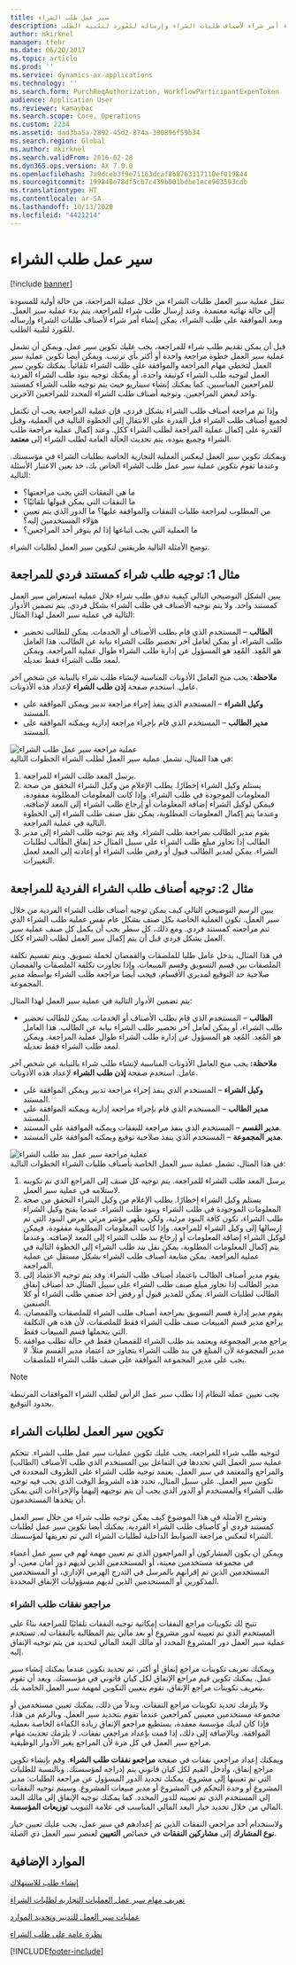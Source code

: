 ```yaml
---
title: سير عمل طلب الشراء
description: تنقل عملية سير العمل طلبات الشراء من خلال عملية المراجعة، من حالة أولية للمسودة إلى حالة نهائية معتمدة. وعند إرسال طلب شراء للمراجعة، يتم بدء عملية سير العمل. وبعد الموافقة على طلب الشراء، يمكن إنشاء أمر شراء لأصناف طلبات الشراء وإرساله للمُورد لتلبية الطلب.
author: mkirknel
manager: tfehr
ms.date: 06/20/2017
ms.topic: article
ms.prod: ''
ms.service: dynamics-ax-applications
ms.technology: ''
ms.search.form: PurchReqAuthorization, WorkflowParticipantExpenToken
audience: Application User
ms.reviewer: kamaybac
ms.search.scope: Core, Operations
ms.custom: 2234
ms.assetid: dad3ba5a-2892-45d2-874a-300896f59b34
ms.search.region: Global
ms.author: mkirknel
ms.search.validFrom: 2016-02-28
ms.dyn365.ops.version: AX 7.0.0
ms.openlocfilehash: 7a9dceb3f9e71163dcaf8b8763317110ef019844
ms.sourcegitcommit: 199848e78df5cb7c439b001bdbe1ece963593cdb
ms.translationtype: HT
ms.contentlocale: ar-SA
ms.lasthandoff: 10/13/2020
ms.locfileid: "4421214"
---
```

# <a name="purchase-requisition-workflow"></a>سير عمل طلب الشراء

[!include [banner](../includes/banner.md)]

تنقل عملية سير العمل طلبات الشراء من خلال عملية المراجعة، من حالة أولية للمسودة إلى حالة نهائية معتمدة. وعند إرسال طلب شراء للمراجعة، يتم بدء عملية سير العمل. وبعد الموافقة على طلب الشراء، يمكن إنشاء أمر شراء لأصناف طلبات الشراء وإرساله للمُورد لتلبية الطلب.

قبل أن يمكن تقديم طلب شراء للمراجعة، يجب عليك تكوين سير عمل. ويمكن أن تشمل عملية سير العمل خطوة مراجعة واحدة أو أكثر بأي ترتيب. ويمكن أيضا تكوين عملية سير العمل لتخطي مهام المراجعة والموافقة على طلب الشراء تلقائياً. يمكنك تكوين سير العمل لتوجيه طلب الشراء كوثيقة واحدة، أو يمكنك توجيه بنود طلب الشراء الفردية للمراجعين المناسبين. كما يمكنك إنشاء سيناريو حيث يتم توجيه طلب الشراء كمستند واحد لبعض المراجعين، وتوجيه أصناف طلب الشراء المحدد للمراجعين الآخرين.  

وإذا تم مراجعة أصناف طلب الشراء بشكل فردي، فإن عملية المراجعة يجب أن تكتمل لجميع أصناف طلب الشراء قبل القدرة على الانتقال إلى الخطوة التالية في العملية، وقبل القدرة على إكمال عملية المراجعة لطلب الشراء ككل. وعند إكمال عملية مراجعة طلب الشراء وجميع بنوده، يتم تحديث الحالة العامة لطلب الشراء إلى **معتمد**.  

ويمكنك تكوين سير العمل ليعكس العملية التجارية الخاصة بطلبات الشراء في مؤسستك. وعندما تقوم بتكوين عملية سير عمل طلب الشراء الخاص بك، خذ بعين الاعتبار الأسئلة التالية:

-   ما هي النفقات التي يجب مراجعتها؟
-   ما النفقات التي يمكن قبولها تلقائيًا؟
-   من المطلوب لمراجعة طلبات النفقات والموافقة عليها؟ ما الدور الذي يتم تعيين هؤلاء المستخدمين إليه؟
-   ما العملية التي يجب اتباعها إذا لم يتوفر أحد المراجعين؟

توضح الأمثلة التالية طريقتين لتكوين سير العمل لطلبات الشراء.

## <a name="example-1-route-a-purchase-requisition-as-a-single-document-for-review"></a>مثال 1: توجيه طلب شراء كمستند فردي للمراجعة
يبين الشكل التوضيحي التالي كيفية تدفق طلب شراء خلال عملية استعراض سير العمل كمستند واحد. ولا يتم توجيه الأصناف في طلب الشراء بشكل فردي. يتم تضمين الأدوار التالية في عملية سير العمل لهذا المثال:

-   **الطالب** – المستخدم الذي قام بطلب الأصناف أو الخدمات. يمكن للطالب تحضير طلب الشراء، أو يمكن لعامل آخر تحضير طلب الشراء نيابة عن الطالب. هذا العامل هو المُعِد. المُعِد هو المسؤول عن إدارة طلب الشراء طوال عملية المراجعة. ويمكن لمعد طلب الشراء فقط تعديله.

**ملاحظة:** يجب منح العامل الأذونات المناسبة لإنشاء طلب شراء بالنيابة عن شخص آخر عامل. استخدم صفحة **إذن طلب الشراء** لإعداد هذه الأذونات.

-   **وكيل الشراء** – المستخدم الذي ينفذ إجراء مراجعة تدبير ويمكن الموافقة على المستند.
-   **مدير الطالب** – المستخدم الذي قام بإجراء مراجعة إدارية ويمكنه الموافقة على المستند.

![عملية مراجعة سير عمل طلب الشراء](./media/purchreqworkflowoverview_submission.gif)  
في هذا المثال، تشمل عملية سير العمل لطلب الشراء الخطوات التالية:

1.  يرسل المعد طلب الشراء للمراجعة.
2.  يستلم وكيل الشراء إخطارًا. يطلب الإعلام من وكيل الشراء التحقق من صحة المعلومات الموجودة في طلب الشراء. وإذا كانت المعلومات المطلوبة مفقودة، فيمكن لوكيل الشراء إضافة المعلومات أو إرجاع طلب الشراء إلى المعد لإضافته. وعندما يتم إكمال المعلومات المطلوبة، يمكن نقل صنف طلب الشراء إلى الخطوة التالية في عملية المراجعة.
3.  يقوم مدير الطالب بمراجعة طلب الشراء. وقد يتم توجيه طلب الشراء إلى مدير الطالب إذا تجاوز مبلغ طلب الشراء على سبيل المثال حد إنفاق الطالب لطلبات الشراء. يمكن لمدير الطالب قبول أو رفض طلب الشراء أو إعادته إلى المعد لعمل التغييرات.

## <a name="example-2-route-the-individual-purchase-requisition-lines-for-review"></a>مثال 2: توجيه أصناف طلب الشراء الفردية للمراجعة
يبين الرسم التوضيحي التالي كيف يمكن توجيه أصناف طلب الشراء الفردية من خلال سير العمل. تكون العملية الخاصة بكل صنف بشكل عام نفس عملية طلب الشراء الذي تتم مراجعته كمستند فردي. ومع ذلك، كل سطر يجب أن يكمل كل صنف عملية سير العمل بشكل فردي قبل أن يتم إكمال سير العمل لطلب الشراء ككل.  

في هذا المثال، يدخل عامل طلبا للملصقات والقمصان لحملة تسويق. ويتم تقسيم تكلفة الملصقات بين قسم التسويق وقسم المبيعات. وإذا تجاوزت تكلفة الملصقات والقمصان صلاحية حد التوقيع لمديري الأقسام، فيجب أيضا مراجعة طلب الشراء بواسطة مدير المجموعة.  

يتم تضمين الأدوار التالية في عملية سير العمل لهذا المثال:

-   **الطالب** – المستخدم الذي قام بطلب الأصناف أو الخدمات. يمكن للطالب تحضير طلب الشراء، أو يمكن لعامل آخر تحضير طلب الشراء نيابة عن الطالب. هذا العامل هو المُعِد. المُعِد هو المسؤول عن إدارة طلب الشراء طوال عملية المراجعة. ويمكن لمعد طلب الشراء فقط تعديله.

**ملاحظة:** يجب منح العامل الأذونات المناسبة لإنشاء طلب شراء بالنيابة عن شخص آخر عامل. استخدم صفحة **إذن طلب الشراء** لإعداد هذه الأذونات.

-   **وكيل الشراء** – المستخدم الذي ينفذ إجراء مراجعة تدبير ويمكن الموافقة على المستند.
-   **مدير الطالب** – المستخدم الذي قام بإجراء مراجعة إدارية ويمكنه الموافقة على المستند.
-   **مدير القسم** – المستخدم الذي ينفذ مراجعة للنفقات ويمكنه الموافقة على المستند.
-   **مدير المجموعة** – المستخدم الذي ينفذ صلاحية توقيع ويمكنه الموافقة على المستند.

![عملية مراجعة سير عمل بند طلب الشراء](./media/purchreqlineworkflowoverview.gif)  
في هذا المثال، تشمل عملية سير العمل الخاصة بأصناف طلبات الشراء الخطوات التالية:

1.  يرسل المعد طلب الشراء للمراجعة. يتم توجيه كل صنف إلى المراجع الذي تم تكوينه لاستلامه في عملية سير العمل.
2.  يستلم وكيل الشراء إخطارًا. يطلب الإعلام من وكيل الشراء التحقق من صحة المعلومات الموجودة في طلب الشراء وبنود طلب الشراء. عندما يفتح وكيل الشراء طلب الشراء، تكون كافة البنود مرئية، ولكن يظهر مؤشر مرئي يعرض البنود التي تم إرسالها إلى وكيل الشراء للمراجعة. وإذا كانت المعلومات المطلوبة مفقودة، فيمكن لوكيل الشراء إضافة المعلومات أو إرجاع بند طلب الشراء إلى المعد لإضافته. وعندما يتم إكمال المعلومات المطلوبة، يمكن نقل بند طلب الشراء إلى الخطوة التالية في عملية المراجعة. يمكن متابعة أصناف طلب الشراء بشكل مستقل عن عملية المراجعة.
3.  يقوم مدير أصناف الطالب باعتماد أصناف طلب الشراء. وقد يتم توجيه الاعتماد إلى مدير الطالب إذا تجاوز مبلغ صنف طلب الشراء على سبيل المثال حد أصناف إنفاق الطالب لطلبات الشراء. يمكن للمدير قبول أو رفض أحد صنفي طلب الشراء أو كلا الصنفين.
4.  يقوم مدير إدارة قسم التسويق بمراجعة أصناف طلب الشراء للملصقات والقمصان. يراجع مدير قسم المبيعات صنف طلب الشراء فقط للملصقات، لأن هذه هي التكلفة التي يتحملها قسم المبيعات فقط.
5.  يراجع مدير المجموعة ويعتمد بند طلب الشراء للقمصان فقط في حالة تطلب موافقة مدير المجموعة لأن المبلغ في بند طلب الشراء يتجاوز حد اعتماد مدير القسم مثلاً. لا يجب على مدير المجموعة الموافقة على صنف طلب الشراء للملصقات.

> [!NOTE]
> يجب تعيين عملة النظام إذا تطلب سير عمل الرأس لطلب الشراء الموافقات المرتبطة بحدود التوقيع.

## <a name="configuring-a-workflow-for-purchase-requisitions"></a>تكوين سير العمل لطلبات الشراء
لتوجيه طلب شراء للمراجعة، يجب عليك تكوين عمليات سير عمل طلب الشراء. تتحكم عملية سير العمل التي تحددها في التفاعل بين المستخدم الذي طلب الأصناف (الطالب) والمراجع والمعتمد في سير العمل. يعتمد توجيه طلب الشراء على الظروف المحددة في تكوين سير العمل. على سبيل المثال، تحدد هذه الشروط الوقت الذي يجب فيه توجيه طلب الشراء والمستخدم أو الدور الذي يجب أن يتم توجيهه إليهما والإجراءات التي يمكن أن يتخذها المستخدمون.  

وتشرح الأمثلة في هذا الموضوع كيف يمكن توجيه طلب شراء من خلال سير العمل كمستند فردي أو كأصناف طلب الشراء الفردية. يمكنك أيضا تكوين سير عمل لطلبات الشراء لتعكس مراجعة الضوابط الداخلية لطلبات الشراء التي تم تعريفها لمؤسستك.  

ويمكن أن يكون المشاركون أو المراجعون الذي تم تعيين مهمة لهم في سير عمل أعضاء في مجموعة مستخدمين معينة، أو المستخدمين الذين لديهم دور أمان معين، أو المستخدمين الذين تم إقرانهم بالمرسل في التدرج الهرمي الإداري، أو المستخدمين المذكورين أو المستخدمين الذين لديهم مسؤوليات الإنفاق المحددة.

### <a name="purchase-requisition-expenditure-reviewers"></a>مراجعو نفقات طلب الشراء

تتيح لك تكوينات مراجع النفقات إمكانية توجيه النفقات تلقائيًا للمراجعة بناءً على المستخدم الذي تم تعيينه لدور مشروع أو بعد مالي يتم المطالبة بالنفقات له. تستخدم عملية سير العمل دور المشروع المحدد أو مالك البعد المالي لتحديد من يتم توجيه الإنفاق إليه.  

ويمكنك تعريف تكوينات مراجع إنفاق أو أكثر، ثم تحديد تكوين عندما يمكنك إنشاء سير عمل. يمكنك تكوين قيم مراجع الإنفاق لكل كيان قانوني في مؤسستك. وبعد أن تقوم بتعريف تكوينات مراجع الإنفاق، تقوم بتعيين التكوين لمهمة سير العمل الخاصة بك.  

ولا يلزمك تحديد تكوينات مراجع النفقات. وبدلاً من ذلك، يمكنك تعيين مستخدمين أو مجموعة مستخدمين معينين كمراجعين عندما تقوم بتحديد سير العمل. وبالرغم من هذا، فإذا كان لديك مؤسسة معقدة، يستطيع مراجعو الإنفاق زيادة الكفاءة الخاصة بعملية الموافقة. وبالإضافة إلى ذلك، إذا فمت بإعداد مراجعي نفقات، لا يلزمك تحديث مهام مراجع سير العمل في كل مرة لأن المراجع يغير الأدوار الوظيفية.  

ويمكنك إعداد مراجعي نفقات في صفحة **مراجعو نفقات طلب الشراء‬**. وقم بإنشاء تكوين مراجع إنفاق، وأدخل القيم لكل كيان قانوني يتم إدراجه لمؤسستك. وبالنسبة للطلبات التي تم تعيينها إلى مشروع، يمكنك تحديد الدور المسؤول عن مراجعة الطلبات: مدير المشروع أو وحدة التحكم في المشروع أو مدير مبيعات المشروع. وسيتم توجيه النفقات إلى المستخدم الذي تم تعيينه للدور المحدد. كما يمكنك توجيه الإنفاق إلى مالك البعد المالي من خلال تحديد خيار البعد المالي المناسب في علامة التبويب **توزيعات المؤسسة**.  

ولاستخدام أحد مراجعي النفقات الذين تم إعدادهم في سير عمل، يجب عليك تعيين خيار **نوع المشارك** إلى **مشاركين النفقات** في خصائص **التعيين** لعنصر سير العمل ذي الصلة.

<a name="additional-resources"></a>الموارد الإضافية
--------

[إنشاء طلب للاستهلاك](tasks/create-requisition-consumption.md)

[تعريف مهام سير عمل العمليات التجارية لطلبات الشراء](https://www.microsoft.com/download/details.aspx?id=101821)

[عمليات سير العمل للتدبير وتحديد الموارد](procurement-sourcing-workflows.md)

[نظرة عامة على طلب الشراء](purchase-requisitions-overview.md)





[!INCLUDE[footer-include](../../includes/footer-banner.md)]